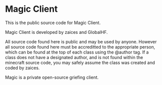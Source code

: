 Magic Client
=========

This is the public source code for Magic Client.

Magic Client is developed by zaices and GlobalHF.

All source code found here is public and may be used by anyone. However all source code found here must be accreditted to the appropriate person, which can be found at the top of each class using the @author tag. If a class does not have a designated author, and is not found within the minecraft source code, you may safely assume the class was created and coded by zaices.

Magic is a private open-source griefing client.
